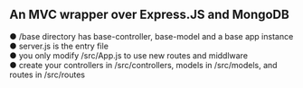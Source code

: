 ## An MVC wrapper over Express.JS and MongoDB

● /base directory has base-controller, base-model and a base app instance<br>
● server.js is the entry file<br>
● you only modify /src/App.js to use new routes and middlware<br>
● create your controllers in /src/controllers, models in /src/models, and routes in /src/routes<br>
